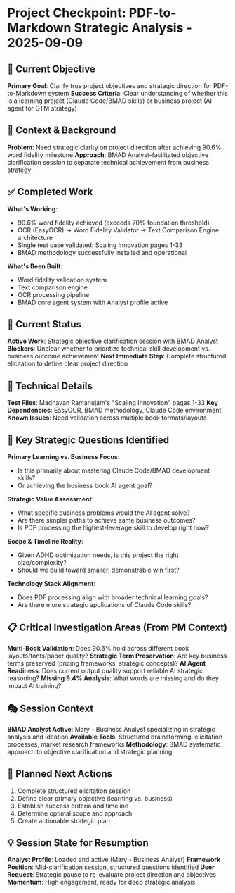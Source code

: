 # Project Checkpoint: PDF-to-Markdown Strategic Analysis - 2025-09-09

## 🎯 Current Objective
**Primary Goal**: Clarify true project objectives and strategic direction for PDF-to-Markdown system
**Success Criteria**: Clear understanding of whether this is a learning project (Claude Code/BMAD skills) or business project (AI agent for GTM strategy)

## 📍 Context & Background
**Problem**: Need strategic clarity on project direction after achieving 90.6% word fidelity milestone
**Approach**: BMAD Analyst-facilitated objective clarification session to separate technical achievement from business strategy

## ✅ Completed Work
**What's Working**: 
- 90.6% word fidelity achieved (exceeds 70% foundation threshold)
- OCR (EasyOCR) → Word Fidelity Validator → Text Comparison Engine architecture
- Single test case validated: Scaling Innovation pages 1-33
- BMAD methodology successfully installed and operational

**What's Been Built**:
- Word fidelity validation system
- Text comparison engine  
- OCR processing pipeline
- BMAD core agent system with Analyst profile active

## 🚧 Current Status
**Active Work**: Strategic objective clarification session with BMAD Analyst
**Blockers**: Unclear whether to prioritize technical skill development vs. business outcome achievement
**Next Immediate Step**: Complete structured elicitation to define clear project direction

## 🔧 Technical Details
**Test Files**: Madhavan Ramanujam's "Scaling Innovation" pages 1-33
**Key Dependencies**: EasyOCR, BMAD methodology, Claude Code environment
**Known Issues**: Need validation across multiple book formats/layouts

## 🧠 Key Strategic Questions Identified
**Primary Learning vs. Business Focus**:
- Is this primarily about mastering Claude Code/BMAD development skills?
- Or achieving the business book AI agent goal?

**Strategic Value Assessment**:
- What specific business problems would the AI agent solve?
- Are there simpler paths to achieve same business outcomes?
- Is PDF processing the highest-leverage skill to develop right now?

**Scope & Timeline Reality**:
- Given ADHD optimization needs, is this project the right size/complexity?
- Should we build toward smaller, demonstrable win first?

**Technology Stack Alignment**:
- Does PDF processing align with broader technical learning goals?
- Are there more strategic applications of Claude Code skills?

## 📋 Critical Investigation Areas (From PM Context)
**Multi-Book Validation**: Does 90.6% hold across different book layouts/fonts/paper quality?
**Strategic Term Preservation**: Are key business terms preserved (pricing frameworks, strategic concepts)?
**AI Agent Readiness**: Does current output quality support reliable AI strategic reasoning?
**Missing 9.4% Analysis**: What words are missing and do they impact AI training?

## 🎭 Session Context
**BMAD Analyst Active**: Mary - Business Analyst specializing in strategic analysis and ideation
**Available Tools**: Structured brainstorming, elicitation processes, market research frameworks
**Methodology**: BMAD systematic approach to objective clarification and strategic planning

## 🚀 Planned Next Actions
1. Complete structured elicitation session
2. Define clear primary objective (learning vs. business)
3. Establish success criteria and timeline
4. Determine optimal scope and approach
5. Create actionable strategic plan

## 💡 Session State for Resumption
**Analyst Profile**: Loaded and active (Mary - Business Analyst)
**Framework Position**: Mid-clarification session, structured questions identified
**User Request**: Strategic pause to re-evaluate project direction and objectives
**Momentum**: High engagement, ready for deep strategic analysis